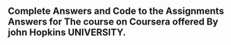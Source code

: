 ## Complete Answers and Code to the Assignments Answers for The course on Coursera offered By john Hopkins UNIVERSITY.
